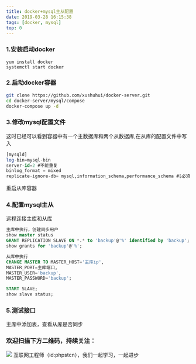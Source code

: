 ```yaml
---
title: docker+mysql主从配置
date: 2019-03-28 16:15:38
tags: [docker, mysql]
top: 0
---
```

### 1.安装启动docker

```
yum install docker
systemctl start docker
```
### 2.启动docker容器
```bash
git clone https://github.com/xushuhui/docker-server.git
cd docker-server/mysql/compose
docker-compose up -d
```
### 3.修改mysql配置文件
这时已经可以看到容器中有一个主数据库和两个从数据库,在从库的配置文件中写入
```sql
[mysqld]
log-bin=mysql-bin
server-id=2 #不能重复
binlog_format = mixed
replicate-ignore-db= mysql,information_schema,performance_schema #[必须]不需要同步的数据库。
```
重启从库容器
### 4.配置mysql主从
远程连接主库和从库
```sql
主库中执行，创建同步用户
show master status
GRANT REPLICATION SLAVE ON *.* to 'backup'@'%' identified by 'backup';
show grants for 'backup'@'%';

从库中执行
CHANGE MASTER TO MASTER_HOST='主库ip',
MASTER_PORT=主库端口,
MASTER_USER='backup',
MASTER_PASSWORD='backup';

START SLAVE;
show slave status;
```
### 5.测试接口
主库中添加表，查看从库是否同步


### 欢迎扫描下方二维码，持续关注：
![](https://user-gold-cdn.xitu.io/2019/3/17/1698b447d75fb9bb?w=258&h=258&f=jpeg&s=28010)
互联网工程师（id:phpstcn），我们一起学习，一起进步